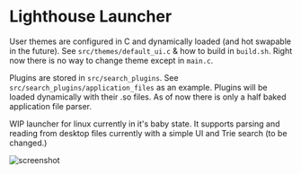 # Lighthouse Launcher

User themes are configured in C and dynamically loaded (and hot swapable in the future). See `src/themes/default_ui.c` & how to build in `build.sh`. Right now there is no way to change theme except in `main.c`.

Plugins are stored in `src/search_plugins`. See `src/search_plugins/application_files` as an example. Plugins will be loaded dynamically with their .so files. As of now there is only a half baked application file parser. 

WIP launcher for linux currently in it's baby state. It supports parsing and reading from desktop files currently with a simple UI and Trie search (to  be changed.)

![screenshot](https://i.imgur.com/lp4Pru7.png)
